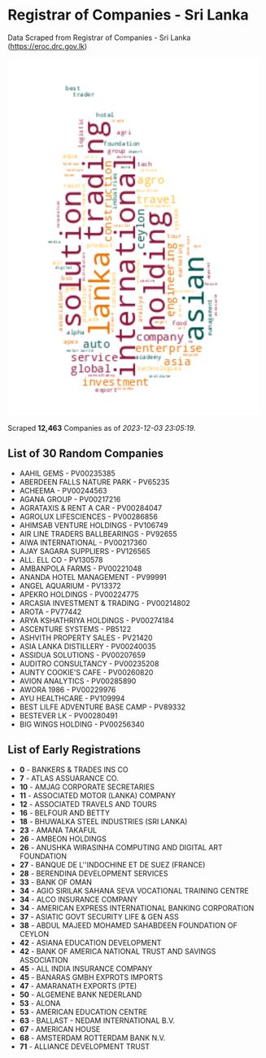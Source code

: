 # Registrar of Companies - Sri Lanka

Data Scraped from Registrar of Companies - Sri Lanka (https://eroc.drc.gov.lk)

![word-cloud](data/word_cloud.png)

Scraped **12,463** Companies as of *2023-12-03 23:05:19*.

## List of 30 Random Companies

* AAHIL GEMS - PV00235385
* ABERDEEN FALLS NATURE PARK - PV65235
* ACHEEMA - PV00244563
* AGANA GROUP - PV00217216
* AGRATAXIS & RENT A CAR - PV00284047
* AGROLUX LIFESCIENCES - PV00286856
* AHIMSAB VENTURE HOLDINGS - PV106749
* AIR LINE TRADERS BALLBEARINGS - PV92655
* AIWA INTERNATIONAL - PV00217360
* AJAY SAGARA SUPPLIERS - PV126565
* ALL. ELL CO - PV130578
* AMBANPOLA FARMS - PV00221048
* ANANDA HOTEL MANAGEMENT - PV99991
* ANGEL AQUARIUM - PV13372
* APEKRO HOLDINGS - PV00224775
* ARCASIA INVESTMENT & TRADING - PV00214802
* AROTA - PV77442
* ARYA KSHATHRIYA HOLDINGS - PV00274184
* ASCENTURE SYSTEMS - PB5122
* ASHVITH PROPERTY SALES - PV21420
* ASIA LANKA DISTILLERY - PV00240035
* ASSIDUA SOLUTIONS - PV00207659
* AUDITRO CONSULTANCY - PV00235208
* AUNTY COOKIE'S CAFE - PV00260820
* AVION ANALYTICS - PV00285890
* AWORA 1986 - PV00229976
* AYU HEALTHCARE - PV109994
* BEST LILFE ADVENTURE BASE CAMP - PV89332
* BESTEVER LK - PV00280491
* BIG WINGS HOLDING - PV00256340

## List of Early Registrations

* **0** - BANKERS & TRADES INS CO 
* **7** - ATLAS ASSUARANCE CO. 
* **10** - AMJAG CORPORATE SECRETARIES 
* **11** - ASSOCIATED MOTOR (LANKA) COMPANY 
* **12** - ASSOCIATED TRAVELS AND TOURS 
* **16** - BELFOUR AND BETTY 
* **18** - BHUWALKA STEEL INDUSTRIES (SRI LANKA) 
* **23** - AMANA TAKAFUL 
* **26** - AMBEON HOLDINGS 
* **26** - ANUSHKA WIRASINHA COMPUTING AND DIGITAL ART FOUNDATION 
* **27** - BANQUE DE L''INDOCHINE ET DE SUEZ (FRANCE) 
* **28** - BERENDINA DEVELOPMENT SERVICES 
* **33** - BANK OF OMAN 
* **34** - AGIO SIRILAK SAHANA SEVA VOCATIONAL TRAINING CENTRE 
* **34** - ALCO INSURANCE COMPANY 
* **34** - AMERICAN EXPRESS INTERNATIONAL BANKING CORPORATION 
* **37** - ASIATIC GOVT SECURITY LIFE & GEN ASS 
* **38** - ABDUL MAJEED MOHAMED SAHABDEEN FOUNDATION OF CEYLON 
* **42** - ASIANA EDUCATION DEVELOPMENT 
* **42** - BANK OF AMERICA NATIONAL TRUST AND SAVINGS ASSOCIATION 
* **45** - ALL INDIA INSURANCE COMPANY 
* **45** - BANARAS GMBH EXPROTS IMPORTS 
* **47** - AMARANATH EXPORTS (PTE) 
* **50** - ALGEMENE BANK NEDERLAND 
* **53** - ALONA 
* **53** - AMERICAN EDUCATION CENTRE 
* **63** - BALLAST - NEDAM INTERNATIONAL B.V. 
* **67** - AMERICAN HOUSE 
* **68** - AMSTERDAM ROTTERDAM BANK N.V. 
* **71** - ALLIANCE DEVELOPMENT TRUST 